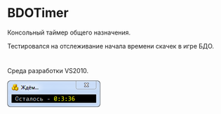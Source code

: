﻿# BDOTimer
Консольный таймер общего назначения.

Тестировался на отслеживание начала времени скачек в игре БДО.
#
Среда разработки VS2010.

![Screenshot in game 1](./screenshot-in-game-1.png)

###### 
